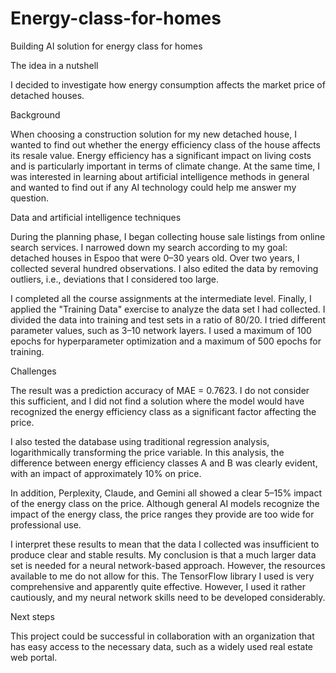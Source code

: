 # Energy-class-for-homes
Building AI solution for energy class for homes

The idea in a nutshell

I decided to investigate how energy consumption affects the market price of detached houses.

Background

When choosing a construction solution for my new detached house, I wanted to find out whether the energy efficiency class of the house affects its resale value. Energy efficiency has a significant impact on living costs and is particularly important in terms of climate change. At the same time, I was interested in learning about artificial intelligence methods in general and wanted to find out if any AI technology could help me answer my question.

Data and artificial intelligence techniques

During the planning phase, I began collecting house sale listings from online search services. I narrowed down my search according to my goal: detached houses in Espoo that were 0–30 years old. Over two years, I collected several hundred observations. I also edited the data by removing outliers, i.e., deviations that I considered too large.

I completed all the course assignments at the intermediate level. Finally, I applied the "Training Data" exercise to analyze the data set I had collected. I divided the data into training and test sets in a ratio of 80/20. I tried different parameter values, such as 3–10 network layers. I used a maximum of 100 epochs for hyperparameter optimization and a maximum of 500 epochs for training.

Challenges

The result was a prediction accuracy of MAE = 0.7623. I do not consider this sufficient, and I did not find a solution where the model would have recognized the energy efficiency class as a significant factor affecting the price.

I also tested the database using traditional regression analysis, logarithmically transforming the price variable. In this analysis, the difference between energy efficiency classes A and B was clearly evident, with an impact of approximately 10% on price.

In addition, Perplexity, Claude, and Gemini all showed a clear 5–15% impact of the energy class on the price. Although general AI models recognize the impact of the energy class, the price ranges they provide are too wide for professional use.

I interpret these results to mean that the data I collected was insufficient to produce clear and stable results. My conclusion is that a much larger data set is needed for a neural network-based approach. However, the resources available to me do not allow for this.
The TensorFlow library I used is very comprehensive and apparently quite effective. However, I used it rather cautiously, and my neural network skills need to be developed considerably.

Next steps

This project could be successful in collaboration with an organization that has easy access to the necessary data, such as a widely used real estate web portal.
